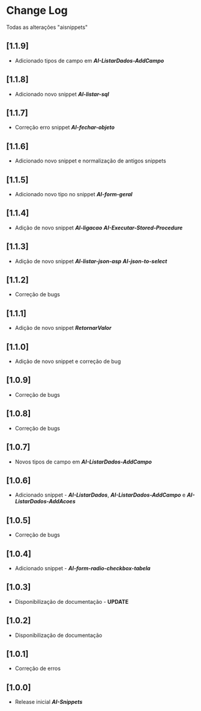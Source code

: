 # Change Log

Todas as alterações "aisnippets"

## [1.1.9]

- Adicionado tipos de campo em **_AI-ListarDados-AddCampo_**

## [1.1.8]

- Adicionado novo snippet **_AI-listar-sql_**

## [1.1.7]

- Correção erro snippet **_AI-fechar-objeto_**

## [1.1.6]

- Adicionado novo snippet e normalização de antigos snippets

## [1.1.5]

-   Adicionado novo tipo no snippet **_AI-form-geral_**

## [1.1.4]

-   Adição de novo snippet **_AI-ligacao_** **_AI-Executar-Stored-Procedure_**

## [1.1.3]

-   Adição de novo snippet **_AI-listar-json-asp_** **_AI-json-to-select_**

## [1.1.2]

-   Correção de bugs

## [1.1.1]

-   Adição de novo snippet **_RetornarValor_**

## [1.1.0]

-   Adição de novo snippet e correção de bug

## [1.0.9]

-   Correção de bugs

## [1.0.8]

-   Correção de bugs

## [1.0.7]

-   Novos tipos de campo em **_AI-ListarDados-AddCampo_**

## [1.0.6]

-   Adicionado snippet - **_AI-ListarDados_**, **_AI-ListarDados-AddCampo_** e **_AI-ListarDados-AddAcoes_**

## [1.0.5]

-   Correção de bugs

## [1.0.4]

-   Adicionado snippet - **_AI-form-radio-checkbox-tabela_**

## [1.0.3]

-   Disponibilização de documentação - **UPDATE**

## [1.0.2]

-   Disponibilização de documentação

## [1.0.1]

-   Correção de erros

## [1.0.0]

-   Release inicial **_AI-Snippets_**
